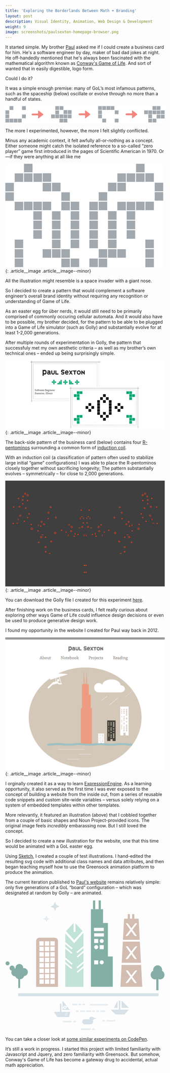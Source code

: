 ```yaml
---
title: 'Exploring the Borderlands Between Math + Branding'
layout: post
description: Visual Identity, Animation, Web Design & Development
weight: 9
image: screenshots/paulsexton-homepage-browser.png
---
```

It started simple. My brother [Paul](http://psexton.net) asked me if I could create a business card for him. He's a software engineer by day, maker of bad dad jokes at night. He off-handedly mentioned that he's always been fascinated with the mathematical algorithm known as [Conway's Game of Life](http://conwaylife.com/wiki/Conway%27s_Game_of_Life). And sort of wanted that in easily digestible, logo form. 

Could I do it? 

It was a simple enough premise: many of GoL’s most infamous patterns, such as the spaceship (below) oscillate or evolve through no more than a handful of states.

![Illustration of Conway Game of Life Glider](/assets/img/conway-1.png)

The more I experimented, however, the more I felt slightly conflicted.

Minus any academic context, it felt awfully all-or-nothing as a concept. Either someone might catch the isolated reference to a so-called “zero player” game first introduced in the pages of Scientific American in 1970. Or—if they were anything at all like me

![Illustration of glider automaton from Conway's Game of Life](/assets/img/conway-2.png){: .article__image .article__image--minor}

All the illustration might resemble is a space invader with a giant nose.

So I decided to create a pattern that would complement a software engineer’s overall brand identity without requiring any recognition or understanding of Game of Life.

As an easter egg for über nerds, it would still need to be primarily comprised of commonly occuring cellular automata. And it would also have to be possible, my brother decided, for the pattern to be able to be plugged into a Game of Life simulator (such as Golly) and substantially evolve for at least 1-2,000 generations.

After multiple rounds of experimentation in Golly, the pattern that successfuly met my own aesthetic criteria – as well as my brother’s own technical ones – ended up being surprisingly simple.

![Illustration of Business Card](/assets/img/conway-businesscard.png){: .article__image .article__image--minor}

The back-side pattern of the business card (below) contains four [R-pentominos](http://conwaylife.com/w/index.php?title=R-pentomino) surrounding a common form of [induction coil](http://conwaylife.com/wiki/Induction_coil).

With an induction coil (a classification of pattern often used to stabilize large initial “game” configurations) I was able to place the R-pentominos closely together without sacrificing longevity; The pattern substantially evolves – symmetrically – for close to 2,000 generations.

![Screenshot from Golly](/assets/img/golly-still.png){: .article__image .article__image--minor}

You can download the Golly file I created for this experiment [here](http://tinykitelab.com/assets/gol-businesscard.rle).

After finishing work on the business cards, I felt really curious about exploring other ways Game of Life could influence design decisions or even be used to produce generative design work.

I found my opportunity in the website I created for Paul way back in 2012.

![Screenshot of Old Illustration](/assets/img/oldwebsite.png){: .article__image .article__image--minor}

I orginally created it as a way to learn [ExpressionEngine](https://ellislab.com/expressionengine). As a learning opportunity, it also served as the first time I was ever exposed to the concept of building a website from the inside out, from a series of reusable code snippets and custom site-wide variables – versus solely relying on a system of embedded templates within other templates.

More relevantly, it featured an illustration (above) that I cobbled together from a couple of basic shapes and Noun Project-provided icons. The original image feels _incredibly_ embarassing now. But I still loved the concept.

So I decided to create a new illustration for the website, one that this time would be animated with a GoL easter egg.

Using [Sketch](https://www.sketchapp.com/), I created a couple of test illustrations. I hand-edited the resulting svg code with additional class names and data attributes, and then began teaching myself how to use the Greensock animation platform to produce the animation.

The current iteration published to [Paul's website](http://psexton.net) remains relatively simple: only five generations of a GoL “board” configuration – which was designated at random by Golly – are animated.

<svg class="animation" xmlns="http://www.w3.org/2000/svg" xmlns:xlink="http://www.w3.org/1999/xlink" viewBox="0 0 438 360">
  <defs>
    <ellipse id="path-1" cx="30.8635392" cy="19.3007916" rx="4.5" ry="4.5" />
    <mask id="mask-2" x="0" y="0" width="9" height="9" fill="#fff">
      <use xlink:href="#path-1" />
    </mask>
  </defs>
  <g fill="none" fill-rule="evenodd">
    <g class="stars">
      <path class="Star1" fill="#D6E1E8" d="M136.618 30.585l3.292-8.733 9.026-3.517-8.54-4.506-3.96-8.25-4.202 8.73-8.298 4.303 9.426 3.717 3.256 8.248" />
      <path class="Star2" fill="#E7ECF0" d="M113.213 60.688l2.37-5.94 6.5-2.39-6.15-3.065-2.85-5.605-3.027 5.937-5.974 2.928 6.787 2.527 2.34 5.608" />
    </g>
    <g class="tree1" transform="translate(.5 168)" fill="#84AEA5">
      <path class="trunk" d="M35.166 43.84h5v30h-5z" />
      <circle id="foliage" cx="39.0683617" cy="37.0382118" r="13" />
      <ellipse class="foliage" cx="38.0598421" cy="18.3982702" rx="10.5" ry="10.5" />
      <ellipse class="foliage" cx="50.3948271" cy="30.2452058" rx="11" ry="11" />
      <ellipse class="foliage" cx="27.0919663" cy="31.0214532" rx="11" ry="11" />
      <ellipse class="foliage" cx="18.0683617" cy="19.2452058" rx="7" ry="7" />
      <ellipse class="foliage_animated" cx="5.64587214" cy="6.21733856" rx="5.5" ry="5.5" />
    </g>
    <g class="tree2" fill="#84AEA5">
      <path class="trunk" d="M414.874 248.157h6v-34h-6" />
      <path d="M423.415 205.8c0 6.904-5.373 12.5-12 12.5s-12-5.596-12-12.5c0-6.902 5.373-12.5 12-12.5s12 5.598 12 12.5z" id="foliage" />
      <path d="M425.438 193.3c6.627 0 12 5.598 12 12.5 0 6.904-5.373 12.5-12 12.5s-12-5.596-12-12.5c0-6.902 5.373-12.5 12-12.5" id="foliage" />
      <path d="M418.712 179.755c6.903 0 12.5 6.044 12.5 13.5s-5.597 13.5-12.5 13.5c-6.904 0-12.5-6.044-12.5-13.5s5.596-13.5 12.5-13.5" id="foliage" />
    </g>
    <g class="sqbuilding">
      <path d="M84.714 112.866c0-4.97 4.03-9.002 9-9.002h42.002c4.97 0 9 4.022 9 9.002v125.998H84.713V112.866z" id="structure" fill="#D3BDB0" />
      <g class="sqwGroup" fill="#FFF">
        <path class="w" data-index="1" d="M108.865 218.497h12v12h-12z" />
        <path class="w" data-index="2" d="M93.88 218.417h12v12h-12z" />
        <path class="w" data-index="3" d="M123.85 203.33h12v12h-12z" />
        <path class="w" data-index="4" d="M108.865 203.692h12v12h-12z" />
        <path class="w" data-index="5" d="M93.88 203.61h12v12h-12z" />
        <path class="w" data-index="6" d="M123.85 188.364h12v12h-12z" />
        <path class="w" data-index="7" d="M108.865 188.726h12v12h-12z" />
        <path class="w" data-index="8" d="M93.88 188.645h12v12h-12z" />
        <path class="w" data-index="9" d="M123.85 173.197h12v12h-12z" />
        <path class="w" data-index="10" d="M108.865 173.558h12v12h-12z" />
        <path class="w" data-index="11" d="M93.88 173.478h12v12h-12z" />
        <path class="w" data-index="12" d="M123.85 158.392h12v12h-12z" />
        <path class="w" data-index="13" d="M108.865 158.753h12v12h-12z" />
        <path class="w" data-index="14" d="M93.88 158.673h12v12h-12z" />
        <path class="w" data-index="15" d="M123.85 143.426h12v12h-12z" />
        <path class="w" data-index="16" d="M108.865 143.787h12v12h-12z" />
        <path class="w" data-index="17" d="M93.88 143.707h12v12h-12z" />
        <path class="w" data-index="18" d="M123.7 128.26h12v12h-12z" />
        <path class="w" data-index="19" d="M108.713 128.62h12v12h-12z" />
        <path class="w" data-index="20" d="M93.726 128.54h12v12h-12z" />
        <path class="w" data-index="21" d="M108.665 113.687h12v12h-12z" />
        <path class="w" data-index="22" d="M123.85 113.687h12v12h-12z" />
        <path class="w" data-index="23" d="M123.85 218.458h12v12h-12z" />
        <path class="w" data-index="24" d="M93.478 113.687h12v12h-12z" />
      </g>
    </g>
    <g class="hancock">
      <path class="structure" fill="#D3BDB0" d="M326.352 51.64h40l10 187h-60" />
      <path class="detail" fill="#FFF" d="M319.71 172.634h53v6h-53m3.127-68.842h47v5h-47z" />
      <g class="xGroup" fill="#FFF">
        <path d="M333.23 193.094c1.656 0 3.78 1.087 4.75 2.438l22.14 30.79c.97 1.345.415 2.436-1.242 2.436h-.18c-1.655 0-3.772-1.097-4.73-2.45l-21.766-30.762c-.958-1.354-.398-2.452 1.264-2.452h-.236z" id="detail" />
        <path d="M360.31 193.182c-1.657 0-3.827 1.064-4.843 2.375l-23.905 30.825c-1.017 1.312-.507 2.376 1.158 2.376h.295c1.657 0 3.816-1.065 4.82-2.376l23.62-30.825c1.006-1.312.482-2.375-1.18-2.375h.035z" id="detail" />
      </g>
      <g class="xGroup" fill="#FFF">
        <path d="M333.23 127.196c1.656 0 3.78 1.087 4.75 2.437l22.14 30.79c.97 1.346.415 2.437-1.242 2.437h-.18c-1.655 0-3.772-1.097-4.73-2.45l-21.766-30.762c-.958-1.354-.398-2.452 1.264-2.452h-.236z" id="Path-7" />
        <path d="M360.31 127.283c-1.657 0-3.827 1.065-4.843 2.376l-23.905 30.82c-1.017 1.31-.507 2.372 1.158 2.372h.295c1.657 0 3.816-1.066 4.82-2.377l23.62-30.825c1.006-1.312.482-2.376-1.18-2.376h.035z" id="Path-7" />
      </g>
      <g class="xGroup" fill="#FFF">
        <path d="M333.23 63.79c1.656 0 3.78 1.088 4.75 2.438l22.14 30.79c.97 1.346.415 2.437-1.242 2.437h-.18c-1.655 0-3.772-1.097-4.73-2.45L332.202 66.24c-.958-1.353-.398-2.45 1.264-2.45h-.236z" id="Path-7" />
        <path d="M360.31 63.878c-1.657 0-3.827 1.065-4.843 2.376L331.562 97.08c-1.017 1.31-.507 2.375 1.158 2.375h.295c1.657 0 3.816-1.065 4.82-2.376l23.62-30.83c1.006-1.31.482-2.38-1.18-2.38h.035z" id="Path-7" />
      </g>
      <path class="detail" fill="#D3BDB0" d="M336.498 39.16h6v13h-6m12.068-13h6v13h-6z" />
    </g>
    <g class="willets" transform="translate(234.885 1)">
      <path d="M33.73 24.532H.4v213h33.33v-213zm13.334 37.826H33.73v175.174h13.334V62.358zm13.334 92.078H47.064v83.096h13.334v-83.096z" id="structure" fill="#84AFA5" />
      <path class="detail" fill="#84AEA5" d="M6.116.688h6v24h-6zm15.454 0h6v24h-6z" />
      <path class="detail" fill="#FDFDFD" d="M9.116 90.697h27v9h-27m-.372-24h27v9h-27" />
      <rect class="cw" fill="#FFF" x="24.5712272" y="164.956077" width="11" height="11" rx="5.5" />
      <path class="sqw" fill="#FFF" d="M9.336 164.956h11v11h-11z" />
      <rect class="cw" fill="#FFF" x="24.5712272" y="106.37828" width="11" height="11" rx="5.5" />
      <path class="sqw" fill="#FFF" d="M9.336 106.378h11v11h-11zM24.57 123.27h11v11h-11z" />
      <rect class="cw" fill="#FFF" x="9.33596848" y="123.268531" width="11" height="11" rx="5.5" />
    </g>
    <g class="vbuilding">
      <path class="structure" fill="#C3E3D8" d="M164.76 88.864h50.002v150h-50" />
      <path class="detail" fill="#FFF" d="M162.024 113.7l22.98 19.284-2.57 3.064-22.98-19.284m1.74 8.8l22.982 19.283-2.57 3.064-22.983-19.28m59.81-4.69l-22.98 19.29 2.57 3.065 22.98-19.284m-1.743 8.8l-22.98 19.283 2.57 3.064 22.983-19.282m-59.81 16.833l22.98 19.284-2.57 3.065-22.98-19.283m1.74 8.8l22.983 19.284-2.57 3.062-22.983-19.282m59.81-4.687l-22.98 19.284 2.57 3.065 22.98-19.28m-1.743 8.8l-22.98 19.28 2.57 3.065 22.983-19.28" />
      <path class="roof" fill="#C2E3D7" d="M189.76 61.268l25 27-25 27-25-27" />
      <path class="detail" fill="#FFF" d="M164.925 83.888l24.372 26.518 24.366-26.518 2.24 5.176-26.606 29.824-27.394-29.824" />
      <path class="detail" fill="#FFF" d="M187.706 57.864h5v30h-5z" />
    </g>
    <g class="lake">
      <path class="beach" fill="#D6E1E8" d="M35.187 256.416h386v8h-386" />
      <g class="boat1" transform="translate(132.82 275.77)">
        <path d="M.725 31.718h45l-3.342 14H9.88l-9.155-14z" id="hull" fill="#D6E1E8" />
        <text class="comment" font-family="EnzoOT-Black, Enzo OT" font-size="12.0473531" font-weight="700" fill="#FFF">
          <tspan x="31.3015812" y="42.3040746">//</tspan>
        </text>
        <path class="mast" fill="#D6E1E8" d="M17.386 8.87h4v24h-4" />
        <path class="sail" fill="#D6E1E8" d="M24.41.92v25h20" />
        <use class="detail" stroke="#FFF" mask="url(#mask-2)" stroke-width="5.13" xlink:href="#path-1" />
        <path class="detail" fill="#FFF" d="M34.07 17.104l3.862-1.035.518 1.93-3.864 1.03m-11.453 1.21l3.864-1.037.517 1.93-3.864 1.037" />
      </g>
      <g class="boat2" fill="#D6E1E8">
        <path class="hull" d="M339.4 301.44h-50l13.722 13h24.158" />
        <path class="mast" d="M315.924 276.674h-4v25h4z" />
        <path class="sail" d="M308.524 276.44l-10 20h10m11.056-20l20 20h-20" />
      </g>
      <g class="duck" transform="translate(211.244 320)" fill="#D6E1E8">
        <rect class="torso" x="0.0292825736" y="7.62807107" width="30" height="14" rx="7" />
        <ellipse class="head" cx="26.1322536" cy="5.62564369" rx="6.5" ry="5" />
        <path class="beak" d="M31.24 7.56v-4l8 1.454" />
      </g>
      <path class="ripples detail" d="M274.133 307.624h-13v-4h13m-38.153 3.916h-14v-3.916h14m-17 4h-14v-4h14m27.21 3.884h-7v-4h7m-44.888 4h-7v-4h7m56.152 4.116h-7v-4h7m-22.48 53.24h-27.36v-3.916h27.36m10.533 4h-7v-4h7m-87.165-16.93h24v-4h-24m35.6 3.874h-7v-4h7m108.46 2.125h-24v-4h24m-35.602 3.875h7v-4h-7m-58.457-40.54h-7v-4h7m10.903 4h-7v-4h7m-21.34 4h-14v-4h14m84.65 4.392h-50v-4h50" fill="#E6ECF0" />
    </g>
  </g>
</svg>

You can take a closer look at [some similar experiments on CodePen](http://codepen.io/tinykite/). 

It’s still a work in progress. I started this project with limited familiarity with Javascript and Jquery, and zero familiarity with Greensock. But somehow, Conway's Game of Life has become a gateway drug to accidental, actual math appreciation. 
